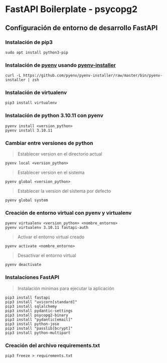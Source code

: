 # FastAPI Boilerplate - psycopg2

## Configuración de entorno de desarrollo FastAPI

### Instalación de pip3

```shell
sudo apt install python3-pip
```

### Instalación de [pyenv](https://github.com/pyenv/pyenv) usando [pyenv-installer](https://github.com/pyenv/pyenv-installer)

```shell
curl -L https://github.com/pyenv/pyenv-installer/raw/master/bin/pyenv-installer | zsh
```

### Instalación de virtualenv

```shell
pip3 install virtualenv
```

### Instalación de python 3.10.11 con pyenv

```shell
pyenv install <version_python>
pyenv install 3.10.11
```

### Cambiar entre versiones de python

> Establecer version en el directorio actual

```shell
pyenv local <version_python>
```

> Establecer version en el sistema

```shell
pyenv global <version_python>
```

> Establecer la version del sistema por defecto

```shell
pyenv global system
```

### Creación de entorno virtual con pyenv y virtualenv

```shell
pyenv virtualenv <version_python> <nombre_entorno>
pyenv virtualenv 3.10.11 fastapi-auth
```

> Activar el entorno virtual creado

```shell
pyenv activate <nombre_entorno>
```

> Desactivar el entorno virtual

```shell
pyenv deactivate
```

### Instalaciones FastAPI

> Instalación minimas para ejecutar la aplicación

```shell
pip3 install fastapi
pip3 install "uvicorn[standard]"
pip3 install sqlalchemy
pip3 install pydantic-settings
pip3 install psycopg2-binary
pip3 install "pydantic[email]"
pip3 install python-jose
pip3 install "passlib[bcrypt]"
pip3 install python-multipart
```

### Creación del archivo requirements.txt

```shell
pip3 freeze > requirements.txt
```
